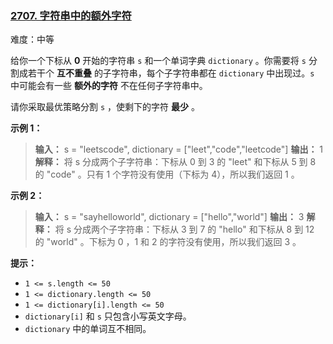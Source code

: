 ### [2707\. 字符串中的额外字符](https://leetcode.cn/problems/extra-characters-in-a-string/)

难度：中等

给你一个下标从 **0** 开始的字符串 `s` 和一个单词字典 `dictionary` 。你需要将 `s` 分割成若干个 **互不重叠** 的子字符串，每个子字符串都在 `dictionary` 中出现过。`s` 中可能会有一些 **额外的字符** 不在任何子字符串中。

请你采取最优策略分割 `s` ，使剩下的字符 **最少** 。

**示例 1：**

> **输入：** s = "leetscode", dictionary = ["leet","code","leetcode"]
> **输出：** 1
> **解释：** 将 s 分成两个子字符串：下标从 0 到 3 的 "leet" 和下标从 5 到 8 的 "code" 。只有 1 个字符没有使用（下标为 4），所以我们返回 1 。

**示例 2：**

> **输入：** s = "sayhelloworld", dictionary = ["hello","world"]
> **输出：** 3
> **解释：** 将 s 分成两个子字符串：下标从 3 到 7 的 "hello" 和下标从 8 到 12 的 "world" 。下标为 0 ，1 和 2 的字符没有使用，所以我们返回 3 。

**提示：**

- `1 <= s.length <= 50`
- `1 <= dictionary.length <= 50`
- `1 <= dictionary[i].length <= 50`
- `dictionary[i]` 和 `s` 只包含小写英文字母。
- `dictionary` 中的单词互不相同。
